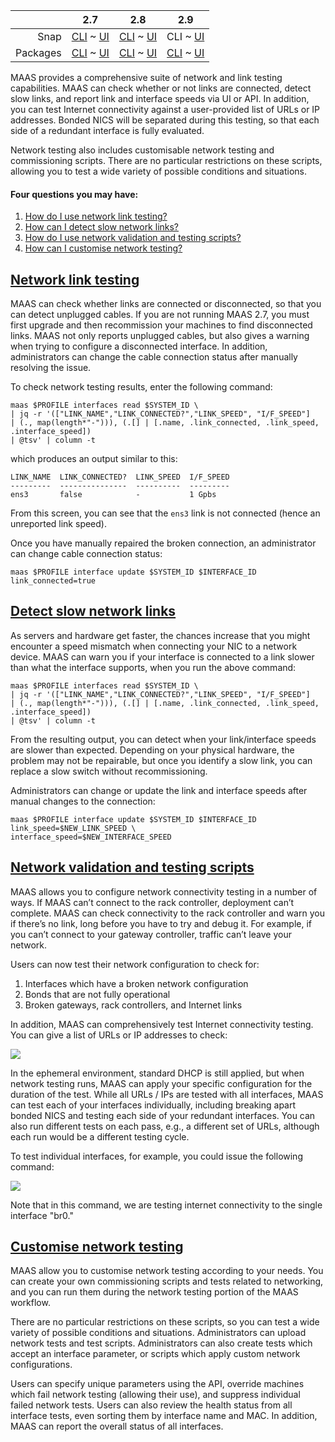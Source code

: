 <!-- deb-2-7-cli
||2.7|2.8|2.9|
|-----:|:-----:|:-----:|:-----:|
|Snap|[CLI](/t/network-testing/2934) ~ [UI](/t/network-testing/2935)|[CLI](/t/network-testing/2936) ~ [UI](/t/network-testing/2937)|[CLI](/t/network-testing/2938) ~ [UI](/t/network-testing/2939)|
|Packages|CLI ~ [UI](/t/network-testing/2941)|[CLI](/t/network-testing/2942) ~ [UI](/t/network-testing/2943)|[CLI](/t/network-testing/2944) ~ [UI](/t/network-testing/2945)|
 deb-2-7-cli -->

<!-- deb-2-7-ui
||2.7|2.8|2.9|
|-----:|:-----:|:-----:|:-----:|
|Snap|[CLI](/t/network-testing/2934) ~ [UI](/t/network-testing/2935)|[CLI](/t/network-testing/2936) ~ [UI](/t/network-testing/2937)|[CLI](/t/network-testing/2938) ~ [UI](/t/network-testing/2939)|
|Packages|[CLI](/t/network-testing/2940) ~ UI|[CLI](/t/network-testing/2942) ~ [UI](/t/network-testing/2943)|[CLI](/t/network-testing/2944) ~ [UI](/t/network-testing/2945)|
 deb-2-7-ui -->

<!-- deb-2-8-cli
||2.7|2.8|2.9|
|-----:|:-----:|:-----:|:-----:|
|Snap|[CLI](/t/network-testing/2934) ~ [UI](/t/network-testing/2935)|[CLI](/t/network-testing/2936) ~ [UI](/t/network-testing/2937)|[CLI](/t/network-testing/2938) ~ [UI](/t/network-testing/2939)|
|Packages|[CLI](/t/network-testing/2940) ~ [UI](/t/network-testing/2941)|CLI ~ [UI](/t/network-testing/2943)|[CLI](/t/network-testing/2944) ~ [UI](/t/network-testing/2945)|
 deb-2-8-cli -->

<!-- deb-2-8-ui
||2.7|2.8|2.9|
|-----:|:-----:|:-----:|:-----:|
|Snap|[CLI](/t/network-testing/2934) ~ [UI](/t/network-testing/2935)|[CLI](/t/network-testing/2936) ~ [UI](/t/network-testing/2937)|[CLI](/t/network-testing/2938) ~ [UI](/t/network-testing/2939)|
|Packages|[CLI](/t/network-testing/2940) ~ [UI](/t/network-testing/2941)|[CLI](/t/network-testing/2942) ~ UI|[CLI](/t/network-testing/2944) ~ [UI](/t/network-testing/2945)|
 deb-2-8-ui -->

<!-- deb-2-9-cli
||2.7|2.8|2.9|
|-----:|:-----:|:-----:|:-----:|
|Snap|[CLI](/t/network-testing/2934) ~ [UI](/t/network-testing/2935)|[CLI](/t/network-testing/2936) ~ [UI](/t/network-testing/2937)|[CLI](/t/network-testing/2938) ~ [UI](/t/network-testing/2939)|
|Packages|[CLI](/t/network-testing/2940) ~ [UI](/t/network-testing/2941)|[CLI](/t/network-testing/2942) ~ [UI](/t/network-testing/2943)|CLI ~ [UI](/t/network-testing/2945)|
 deb-2-9-cli -->

<!-- deb-2-9-ui
||2.7|2.8|2.9|
|-----:|:-----:|:-----:|:-----:|
|Snap|[CLI](/t/network-testing/2934) ~ [UI](/t/network-testing/2935)|[CLI](/t/network-testing/2936) ~ [UI](/t/network-testing/2937)|[CLI](/t/network-testing/2938) ~ [UI](/t/network-testing/2939)|
|Packages|[CLI](/t/network-testing/2940) ~ [UI](/t/network-testing/2941)|[CLI](/t/network-testing/2942) ~ [UI](/t/network-testing/2943)|[CLI](/t/network-testing/2944) ~ UI|
 deb-2-9-ui -->

<!-- snap-2-7-cli
||2.7|2.8|2.9|
|-----:|:-----:|:-----:|:-----:|
|Snap|CLI ~ [UI](/t/network-testing/2935)|[CLI](/t/network-testing/2936) ~ [UI](/t/network-testing/2937)|[CLI](/t/network-testing/2938) ~ [UI](/t/network-testing/2939)|
|Packages|[CLI](/t/network-testing/2940) ~ [UI](/t/network-testing/2941)|[CLI](/t/network-testing/2942) ~ [UI](/t/network-testing/2943)|[CLI](/t/network-testing/2944) ~ [UI](/t/network-testing/2945)|
 snap-2-7-cli -->

<!-- snap-2-7-ui
||2.7|2.8|2.9|
|-----:|:-----:|:-----:|:-----:|
|Snap|[CLI](/t/network-testing/2934) ~ UI|[CLI](/t/network-testing/2936) ~ [UI](/t/network-testing/2937)|[CLI](/t/network-testing/2938) ~ [UI](/t/network-testing/2939)|
|Packages|[CLI](/t/network-testing/2940) ~ [UI](/t/network-testing/2941)|[CLI](/t/network-testing/2942) ~ [UI](/t/network-testing/2943)|[CLI](/t/network-testing/2944) ~ [UI](/t/network-testing/2945)|
 snap-2-7-ui -->

<!-- snap-2-8-cli
||2.7|2.8|2.9|
|-----:|:-----:|:-----:|:-----:|
|Snap|[CLI](/t/network-testing/2934) ~ [UI](/t/network-testing/2935)|CLI ~ [UI](/t/network-testing/2937)|[CLI](/t/network-testing/2938) ~ [UI](/t/network-testing/2939)|
|Packages|[CLI](/t/network-testing/2940) ~ [UI](/t/network-testing/2941)|[CLI](/t/network-testing/2942) ~ [UI](/t/network-testing/2943)|[CLI](/t/network-testing/2944) ~ [UI](/t/network-testing/2945)|
 snap-2-8-cli -->

<!-- snap-2-8-ui
||2.7|2.8|2.9|
|-----:|:-----:|:-----:|:-----:|
|Snap|[CLI](/t/network-testing/2934) ~ [UI](/t/network-testing/2935)|[CLI](/t/network-testing/2936) ~ UI|[CLI](/t/network-testing/2938) ~ [UI](/t/network-testing/2939)|
|Packages|[CLI](/t/network-testing/2940) ~ [UI](/t/network-testing/2941)|[CLI](/t/network-testing/2942) ~ [UI](/t/network-testing/2943)|[CLI](/t/network-testing/2944) ~ [UI](/t/network-testing/2945)|
 snap-2-8-ui -->

||2.7|2.8|2.9|
|-----:|:-----:|:-----:|:-----:|
|Snap|[CLI](/t/network-testing/2934) ~ [UI](/t/network-testing/2935)|[CLI](/t/network-testing/2936) ~ [UI](/t/network-testing/2937)|CLI ~ [UI](/t/network-testing/2939)|
|Packages|[CLI](/t/network-testing/2940) ~ [UI](/t/network-testing/2941)|[CLI](/t/network-testing/2942) ~ [UI](/t/network-testing/2943)|[CLI](/t/network-testing/2944) ~ [UI](/t/network-testing/2945)|

<!-- snap-2-9-ui
||2.7|2.8|2.9|
|-----:|:-----:|:-----:|:-----:|
|Snap|[CLI](/t/network-testing/2934) ~ [UI](/t/network-testing/2935)|[CLI](/t/network-testing/2936) ~ [UI](/t/network-testing/2937)|[CLI](/t/network-testing/2938) ~ UI|
|Packages|[CLI](/t/network-testing/2940) ~ [UI](/t/network-testing/2941)|[CLI](/t/network-testing/2942) ~ [UI](/t/network-testing/2943)|[CLI](/t/network-testing/2944) ~ [UI](/t/network-testing/2945)|
 snap-2-9-ui -->

MAAS provides a comprehensive suite of network and link testing capabilities.  MAAS can check whether or not links are connected, detect slow links, and report link and interface speeds via UI or API.  In addition, you can test Internet connectivity against a user-provided list of URLs or IP addresses.  Bonded NICS will be separated during this testing, so that each side of a redundant interface is fully evaluated.

Network testing also includes customisable network testing and commissioning scripts. There are no particular restrictions on these scripts, allowing you to test a wide variety of possible conditions and situations.

#### Four questions you may have:

1. [How do I use network link testing?](#heading--network-link-testing)
2. [How can I detect slow network links?](#heading--slow-link-detection)
3. [How do I use network validation and testing scripts?](#heading--network-validation-scripts-and-testing)
4. [How can I customise network testing?](#heading--customisable-network-testing)

<a href="#heading--network-link-testing"><h2 id="heading--network-link-testing">Network link testing</h2></a>

MAAS can check whether links are connected or disconnected, so that you can detect unplugged cables.  If you are not running MAAS 2.7, you must first upgrade and then recommission your machines to find disconnected links.  MAAS not only reports unplugged cables, but also gives a warning when trying to configure a disconnected interface.  In addition, administrators can change the cable connection status after manually resolving the issue.

To check network testing results, enter the following command:

```
maas $PROFILE interfaces read $SYSTEM_ID \
| jq -r '(["LINK_NAME","LINK_CONNECTED?","LINK_SPEED", "I/F_SPEED"]
| (., map(length*"-"))), (.[] | [.name, .link_connected, .link_speed, .interface_speed])
| @tsv' | column -t
```

which produces an output similar to this:

```
LINK_NAME  LINK_CONNECTED?  LINK_SPEED  I/F_SPEED
---------  ---------------  ----------  ---------
ens3       false            -           1 Gpbs
```

From this screen, you can see that the `ens3` link is not connected (hence an unreported link speed). 

<!-- snap-2-7-ui snap-2-8-ui snap-2-9-ui deb-2-7-ui deb-2-8-ui deb-2-9-ui
When MAAS detects a broken network link, users will see a screen similar to this one: 

<a href="https://discourse.maas.io/uploads/default/original/1X/687feb2ddea8b317f0deba239bcb1779fd5f33d3.jpeg" target = "_blank"><img src="https://discourse.maas.io/uploads/default/original/1X/687feb2ddea8b317f0deba239bcb1779fd5f33d3.jpeg"></a> 

If you're already using a version of MAAS less than 2.7, you will want to upgrade and recommission your existing machines to check link status.  Note that you will also receive a warning from MAAS when trying to configure a disconnected interface.
snap-2-7-ui snap-2-8-ui snap-2-9-ui deb-2-7-ui deb-2-8-ui deb-2-9-ui -->

Once you have manually repaired the broken connection, an administrator can change cable connection status:

```
maas $PROFILE interface update $SYSTEM_ID $INTERFACE_ID link_connected=true
```

<!-- snap-2-7-ui snap-2-8-ui snap-2-9-ui deb-2-7-ui deb-2-8-ui deb-2-9-ui
<a href="https://discourse.maas.io/uploads/default/original/1X/b8b24a2e5fbc40b6469a24733a518b510cf0d955.jpeg" target = "_blank"><img src="https://discourse.maas.io/uploads/default/original/1X/b8b24a2e5fbc40b6469a24733a518b510cf0d955.jpeg"></a> 
snap-2-7-ui snap-2-8-ui snap-2-9-ui deb-2-7-ui deb-2-8-ui deb-2-9-ui -->

<a href="#heading--slow-link-detection"><h2 id="heading--slow-link-detection">Detect slow network links</h2></a>

As servers and hardware get faster, the chances increase that you might encounter a speed mismatch when connecting your NIC to a network device.  MAAS can warn you if your interface is connected to a link slower than what the interface supports, when you run the above command:

```
maas $PROFILE interfaces read $SYSTEM_ID \
| jq -r '(["LINK_NAME","LINK_CONNECTED?","LINK_SPEED", "I/F_SPEED"]
| (., map(length*"-"))), (.[] | [.name, .link_connected, .link_speed, .interface_speed])
| @tsv' | column -t
```

From the resulting output, you can detect when your link/interface speeds are slower than expected. Depending on your physical hardware, the problem may not be repairable, but once you identify a slow link, you can replace a slow switch without recommissioning.  


<!-- snap-2-7-ui snap-2-8-ui snap-2-9-ui deb-2-7-ui deb-2-8-ui deb-2-9-ui
As servers and hardware get faster, the chances increase that you might encounter a speed mismatch when connecting your NIC to a network device.  MAAS can warn you if your interface is connected to a link slower than what the interface supports, by automatically detecting link and interface speed and reporting them via the UI:

<a href="https://discourse.maas.io/uploads/default/original/1X/e73a81df222f44c0b364eefcd0880e2a84c7303b.jpeg" target = "_blank"><img src="https://discourse.maas.io/uploads/default/original/1X/e73a81df222f44c0b364eefcd0880e2a84c7303b.jpeg"></a>  

Depending on your physical hardware, the problem may not be repairable, but once you identify a slow link, you can replace a slow switch without recommissioning.  
snap-2-7-ui snap-2-8-ui snap-2-9-ui deb-2-7-ui deb-2-8-ui deb-2-9-ui -->


Administrators can change or update the link and interface speeds after manual changes
to the connection:

```
maas $PROFILE interface update $SYSTEM_ID $INTERFACE_ID link_speed=$NEW_LINK_SPEED \
interface_speed=$NEW_INTERFACE_SPEED
```


<a href="#heading--network-validation-scripts-and-testing"><h2 id="heading--network-validation-scripts-and-testing">Network validation and testing scripts</h2></a>

MAAS allows you to configure network connectivity testing in a number of ways. If MAAS can’t connect to the rack controller, deployment can’t complete.  MAAS can check connectivity to the rack controller and warn you if there’s no link, long before you have to try and debug it. For example, if you can’t connect to your gateway controller, traffic can’t leave your network. 

<!-- snap-2-7-ui snap-2-8-ui snap-2-9-ui deb-2-7-ui deb-2-8-ui deb-2-9-ui
MAAS can check this link and recognise that there’s no connectivity, which alleviates hard-to-detect network issues:

<a href="https://discourse.maas.io/uploads/default/original/1X/c4f81cb3ef1a90f0a46fb62c893a4cc9f7e5f45a.jpeg" target = "_blank"><img src="https://discourse.maas.io/uploads/default/original/1X/c4f81cb3ef1a90f0a46fb62c893a4cc9f7e5f45a.jpeg"></a> 
snap-2-7-ui snap-2-8-ui snap-2-9-ui deb-2-7-ui deb-2-8-ui deb-2-9-ui -->

Users can now test their network configuration to check for:

1. Interfaces which have a broken network configuration
2. Bonds that are not fully operational
3. Broken gateways, rack controllers, and Internet links

In addition, MAAS can comprehensively test Internet connectivity testing. You can give a list of URLs or IP addresses to check:

<a href="https://discourse.maas.io/uploads/default/original/1X/b92a8ca1821bc1ccf60cf7fddcb57f3fbeda4408.jpeg" target = "_blank"><img src="https://discourse.maas.io/uploads/default/original/1X/b92a8ca1821bc1ccf60cf7fddcb57f3fbeda4408.jpeg"></a> 

<!-- snap-2-7-ui snap-2-8-ui snap-2-9-ui deb-2-7-ui deb-2-8-ui deb-2-9-ui
In addition, MAAS can comprehensively test Internet connectivity testing. You can give a list of URLs or IP addresses to check from the network testing screen:

<a href="https://discourse.maas.io/uploads/default/original/1X/12dd87ce0bffd54c2e459c4dea850af5fcbe14d0.jpeg" target = "_blank"><img src="https://discourse.maas.io/uploads/default/original/1X/12dd87ce0bffd54c2e459c4dea850af5fcbe14d0.jpeg"></a> 
snap-2-7-ui snap-2-8-ui snap-2-9-ui deb-2-7-ui deb-2-8-ui deb-2-9-ui -->

In the ephemeral environment, standard DHCP is still applied, but when network testing runs, MAAS can apply your specific configuration for the duration of the test.  While all URLs / IPs are tested with all interfaces, MAAS can test each of your interfaces individually, including breaking apart bonded NICS and testing each side of your redundant interfaces. You can also run different tests on each pass, e.g., a different set of URLs, although each run would be a different testing cycle.

To test individual interfaces, for example, you could issue the following command:

<a href="https://discourse.maas.io/uploads/default/original/1X/7fadb56a2939f7a781510a55813141de03521e0d.jpeg" target = "_blank"><img src="https://discourse.maas.io/uploads/default/original/1X/7fadb56a2939f7a781510a55813141de03521e0d.jpeg"></a> 

Note that in this command, we are testing internet connectivity to the single interface "br0."

<a href="#heading--customisable-network-testing"><h2 id="heading--customisable-network-testing">Customise network testing</h2></a>

MAAS allow you to customise network testing according to your needs.  You can create your own commissioning scripts and tests related to networking, and you can run them during the network testing portion of the MAAS workflow.

<!-- snap-2-7-ui snap-2-8-ui snap-2-9-ui deb-2-7-ui deb-2-8-ui deb-2-9-ui
<a href="https://discourse.maas.io/uploads/default/original/1X/0dcf089dbd8efc2fc9d0782d3b15f47647e950b8.jpeg" target = "_blank"><img src="https://discourse.maas.io/uploads/default/original/1X/0dcf089dbd8efc2fc9d0782d3b15f47647e950b8.jpeg"></a> 
snap-2-7-ui snap-2-8-ui snap-2-9-ui deb-2-7-ui deb-2-8-ui deb-2-9-ui -->

There are no particular restrictions on these scripts, so you can test a wide variety of possible conditions and situations.  Administrators can upload network tests and test scripts.  Administrators can also create tests which accept an interface parameter, or scripts which apply custom network configurations.  

Users can specify unique parameters using the API, override machines which fail network testing (allowing their use), and suppress individual failed network tests.  Users can also review the health status from all interface tests, even sorting them by interface name and MAC.  In addition, MAAS can report the overall status of all interfaces.